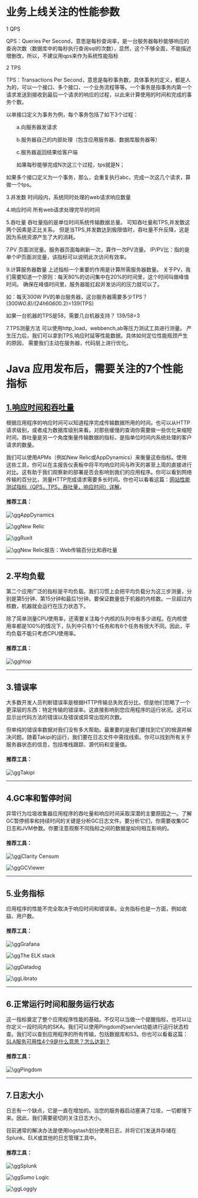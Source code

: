 # 业务上线关注的性能参数



1 QPS

 QPS：Queries Per Second，意思是每秒查询率，是一台服务器每秒能够响应的查询次数（数据库中的每秒执行查询sql的次数），显然，这个不够全面，不能描述增删改，所以，不建议用qps来作为系统性能指标 

2 TPS

TPS：Transactions Per Second，意思是每秒事务数，具体事务的定义，都是人为的，可以一个接口、多个接口、一个业务流程等等。一个事务是指事务内第一个请求发送到接收到最后一个请求的响应的过程，以此来计算使用的时间和完成的事务个数。

以单接口定义为事务为例，每个事务包括了如下3个过程：

　　a.向服务器发请求

　　b.服务器自己的内部处理（包含应用服务器、数据库服务器等）

　　c.服务器返回结果给客户端

　　如果每秒能够完成N次这三个过程，tps就是N；

如果多个接口定义为一个事务，那么，会重复执行abc，完成一次这几个请求，算做一个tps。

3.并发数
时间段内，系统同时处理的web请求响应数量

4.响应时间
所有web请求处理完毕的时间

5.吞吐量
吞吐量指的是单位时间系统传输数据总量。
可知吞吐量和TPS,并发数这两个因素是正比关系。
但是当TPS,并发数达到极限值时，吞吐量不升反降，这是因为系统资源产生了大的消耗。

7.PV
页面浏览量。服务器页面每刷新一次，算作一次PV流量。
IP/PV比：指的是单个IP页面浏览量，该指标可以说明此次访问有效率。

9.计算服务器数量
上述指标一个重要的作用是计算所需服务器数量。
关于PV，我们需要知道一个原则：每天80%的访问集中在20%的时间里，这个时间叫做峰值时间。
确保在峰值时间里，服务器能扛起并发访问的压力就可以了。

如：每天300W PV的单台服务器，这台服务器需要多少TPS？
(300W*0.8)/(24h*60*60*0.2)=139(TPS)

如果一台机器的TPS是58，需要几台机器支持？
139/58=3

7.TPS测量方法
可以使用http_load，webbench,ab等压力测试工具进行测量。
产生压力后，我们可以拿到TPS,响应时延等性能数据。具体如何定位性能瓶颈产生的原因，
需要我们主动在服务器，代码层上进行优化。

# Java 应用发布后，需要关注的7个性能指标

## [1.响应时间和吞吐量](http://mp.weixin.qq.com/s?__biz=MzI3ODcxMzQzMw==&mid=2247484873&idx=1&sn=29b53be1cf632d78b52a0cd78532e3a1&chksm=eb5380ffdc2409e95183b57d2a931f44eec754a9c6b545d177e2f0590e0b023d230611a07faa&scene=21#wechat_redirect)

根据应用程序的响应时间可以知道程序完成传输数据所用的时间。也可以从HTTP请求级别，或者成为数据库级别来看。对那些缓慢的查询你需要做一些优化来缩短时间。吞吐量是另一个角度衡量传输数据的指标，是指单位时间内系统处理的客户请求的数量。

我们可以使用APMs（例如New Relic或AppDynamics）来衡量这些指标。使用这些工具，你可以在主报告仪表板中将平均响应时间与昨天的甚至上周的直接进行对比。这有助于我们观察新的部署是否会影响到我们的应用程序。你可以看到网络传输的百分比，测量HTTP完成请求需要多长时间。你也可以看看这篇：[网站性能测试指标（QPS，TPS，吞吐量，响应时间）详解](http://mp.weixin.qq.com/s?__biz=MzI3ODcxMzQzMw==&mid=2247484873&idx=1&sn=29b53be1cf632d78b52a0cd78532e3a1&chksm=eb5380ffdc2409e95183b57d2a931f44eec754a9c6b545d177e2f0590e0b023d230611a07faa&scene=21#wechat_redirect)。

 

#### 推荐工具：

![\gg ](https://math.jianshu.com/math?formula=%5Cgg%20)AppDynamics

![\gg ](https://math.jianshu.com/math?formula=%5Cgg%20)New Relic

![\gg ](https://math.jianshu.com/math?formula=%5Cgg%20)Ruxit

![\gg ](https://math.jianshu.com/math?formula=%5Cgg%20)New Relic报告：Web传输百分比和吞吐量

 

------

## 2.平均负载

 

第二个应用广泛的指标是平均负载。我们习惯上会把平均负载分为这三步测量，分别是第5分钟、第15分钟和最后1分钟。要保证数量低于机器的内核数。一旦超过内核数，机器就会运行在压力状态下。

除了简单测量CPU使用率，还需要关注每个内核的队列中有多少进程。在内核使用率都是100%的情况下，队列中只有1个任务和有6个任务有很大不同。因此，平均负载不能只考虑CPU使用率。

 

#### 推荐工具：

![\gg ](https://math.jianshu.com/math?formula=%5Cgg%20)htop

 

------

## 3.错误率

 

大多数开发人员判断错误率是根据HTTP传输总失败百分比。但是他们忽略了一个更深层的东西：特定传输的错误率。这直接影响到您应用程序的运行状况。这可以显示出代码方法的错误以及错误或异常出现的次数。

但单纯的错误率数据对我们没有多大帮助。最重要的是我们要找到它们的根源并解决问题。随着Takipi的运行，我们要在日志文件中需找线索。你可以找到所有关于服务器状态的信息，包括堆栈跟踪、源代码和变量值。

 

#### 推荐工具：

![\gg ](https://math.jianshu.com/math?formula=%5Cgg%20)Takipi

 

------

## 4.GC率和暂停时间

 

异常行为垃圾收集器应用程序的吞吐量和响应时间采取深潜的主要原因之一。了解GC暂停频率和持续时间的关键是分析GC日志文件。要分析它们，你需要收集GC日志和JVM参数。你要注意观察不同指标之间的数据是如何相互影响的。

 

#### 推荐工具：

![\gg ](https://math.jianshu.com/math?formula=%5Cgg%20)jClarity Censum

![\gg ](https://math.jianshu.com/math?formula=%5Cgg%20)GCViewer

 

------

## 5.业务指标

 

应用程序的性能不完全取决于响应时间和错误率。业务指标也是一方面，例如收益、用户数。

 

#### 推荐工具：

![\gg ](https://math.jianshu.com/math?formula=%5Cgg%20)Grafana

![\gg ](https://math.jianshu.com/math?formula=%5Cgg%20)The ELK stack

![\gg ](https://math.jianshu.com/math?formula=%5Cgg%20)Datadog

![\gg ](https://math.jianshu.com/math?formula=%5Cgg%20)Librato

 

------

## 6.正常运行时间和服务运行状态

 

这一指标奠定了整个应用程序性能的基础。不仅可以当做一个提醒指标，也可以让你定义一段时间内的SKA。我们可以使用Pingdom的servlet功能进行运行状态检查。我们可以查到应用程序的所有传输，包括数据库和S3。你也可以看看这篇：[SLA服务可用性4个9是什么意思？怎么达到？](http://mp.weixin.qq.com/s?__biz=MzI3ODcxMzQzMw==&mid=2247485120&idx=1&sn=9b41d713eda47ca6e0f545b7d8753498&chksm=eb5383f6dc240ae0fc4ad87ff9fca94ab71b22ca5ca1cefaafecd7cb9b85b32975ddbe0c1e48&scene=21#wechat_redirect)

 

#### 推荐工具：

![\gg ](https://math.jianshu.com/math?formula=%5Cgg%20)Pingdom

 

------

## 7.日志大小

 

日志有一个缺点，它是一直在增加的。当您的服务器启动塞满了垃圾，一切都慢下来。因此，我们需要密切的关注日志大小。

目前通常的解决办法是使用logstash划分使用日志，并将它们发送并存储在Splunk、ELK或其他的日志管理工具中。

 

#### 推荐工具：

![\gg ](https://math.jianshu.com/math?formula=%5Cgg%20)Splunk

![\gg ](https://math.jianshu.com/math?formula=%5Cgg%20)Sumo Logic

![\gg ](https://math.jianshu.com/math?formula=%5Cgg%20)Loggly